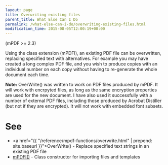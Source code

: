 ```yaml
---
layout: page
title: Overwriting existing files
parent_title: What Else Can I Do
permalink: /what-else-can-i-do/overwriting-existing-files.html
modification_time: 2015-08-05T12:00:19+00:00
---
```


(mPDF >= 2.3)

Using the class extension (mPDFI), an existing PDF file can be overwritten, replacing specified text with alternatives.
For example you may have created a long complex PDF file, and you wish to produce copies with an individual number on
each copy without having to re-generate the whole document each time.

<div class="alert alert-info" role="alert">
	<strong>Note:</strong> OverWrite() was written to work on PDF files produced
	by mPDF. It will work with encrpyted files, as long as the same encryption properties are used for the new document.
	I have also used it successfully with a number of external PDF files, including those produced by Acrobat Distiller
	(but not if they are encrypted). It will not work with embedded font subsets.
</div>

# See

- <a href="{{ "/reference/mpdf-functions/overwrite.html" | prepend: site.baseurl }}">OverWrite()</a> - Replace specified text strings in an existing PDF file
- <a href="index4a46.html?tid=348">mPDFI()</a> - Class constructor for importing files and templates

